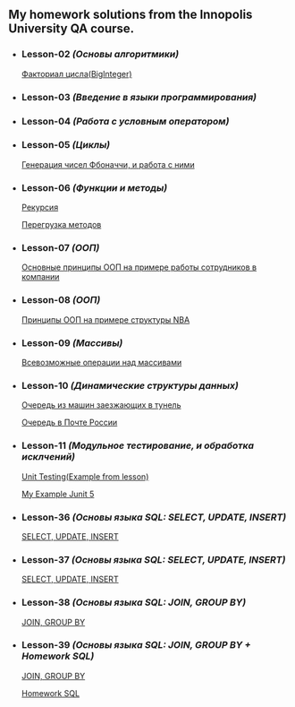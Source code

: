 ## My homework solutions from the Innopolis University QA course.

* ### Lesson-02 _(Основы алгоритмики)_
    [Факториал цисла(BigInteger)](https://github.com/eTonguzov/QA_UI-course/blob/main/Lesson-02/src/num_factorial/NumFactorial.java)
* ### Lesson-03 _(Введение в языки программирования)_
* ### Lesson-04 _(Работа с условным оператором)_
* ### Lesson-05 _(Циклы)_
    [Генерация чисел Фбоначчи, и работа с ними](https://github.com/eTonguzov/QA_UI-course/blob/main/Lesson-05/src/fibonacci_numbers/Fibonacci.java)
* ### Lesson-06 _(Функции и методы)_
    [Рекурсия](https://github.com/eTonguzov/QA_UI-course/blob/main/Lesson-06/src/factorial_recurs/Factorial_recurs.java)
  
    [Перегрузка методов](https://github.com/eTonguzov/QA_UI-course/tree/main/Lesson-06/src/method_overload)
* ### Lesson-07 _(ООП)_
    [Основные принципы ООП на примере работы сотрудников в компании](https://github.com/eTonguzov/QA_UI-course/tree/main/Lesson-07/src/lecture_07_OOP)
* ### Lesson-08 _(ООП)_
    [Принципы ООП на примере структуры NBA](https://github.com/eTonguzov/QA_UI-course/blob/main/Lesson-08/src/basketball_game/Main.java)
* ### Lesson-09 _(Массивы)_
    [Всевозможные операции над массивами](https://github.com/eTonguzov/QA_UI-course/tree/main/Lesson-09/src)
* ### Lesson-10 _(Динамические структуры данных)_
    [Очередь из машин заезжающих в тунель](https://github.com/eTonguzov/QA_UI-course/tree/main/Lesson-10/src/example_from_the_lesson)

    [Очередь в Почте России](https://github.com/eTonguzov/QA_UI-course/tree/main/Lesson-10/src/rus_post_quene)
* ### Lesson-11 _(Модульное тестирование, и обработка исклчений)_
    [Unit Testing(Example from lesson)](https://github.com/eTonguzov/QA_UI-course/tree/main/Lesson-11/src/jUnit_examples)

    [My Example Junit 5](https://github.com/eTonguzov/QA_UI-course/tree/main/Lesson-11/src/my_Junit_test)
* ### Lesson-36 _(Основы языка SQL: SELECT, UPDATE, INSERT)_
  [SELECT, UPDATE, INSERT](https://github.com/eTonguzov/QA_UI-course/blob/main/Lesson-36/SELECT%2C%20UPDATE%2C%20INSERT.sql)

* ### Lesson-37 _(Основы языка SQL: SELECT, UPDATE, INSERT)_

  [SELECT, UPDATE, INSERT](https://github.com/eTonguzov/QA_UI-course/blob/main/Lesson-37/SELECT%2C%20UPDATE%2C%20INSERT2.sql)

* ### Lesson-38 _(Основы языка SQL: JOIN, GROUP BY)_
  [JOIN, GROUP BY](https://github.com/eTonguzov/QA_UI-course/blob/main/Lesson-38/JOIN%2C%20GROUP%20BY.sql)

* ### Lesson-39 _(Основы языка SQL: JOIN, GROUP BY + Homework SQL)_
  [JOIN, GROUP BY](https://github.com/eTonguzov/QA_UI-course/blob/main/Lesson-39/JOIN%2C%20GROUP%20BY2.sql)
  
  [Homework SQL](https://github.com/eTonguzov/QA_UI-course/blob/main/Lesson-39/Homework.sql)